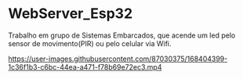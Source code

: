 # WebServer_Esp32
Trabalho em grupo de Sistemas Embarcados, que acende um led pelo sensor de movimento(PIR) ou pelo celular via Wifi.


https://user-images.githubusercontent.com/87030375/168404399-1c36f1b3-c6bc-44ea-a471-f78b69e72ec3.mp4
